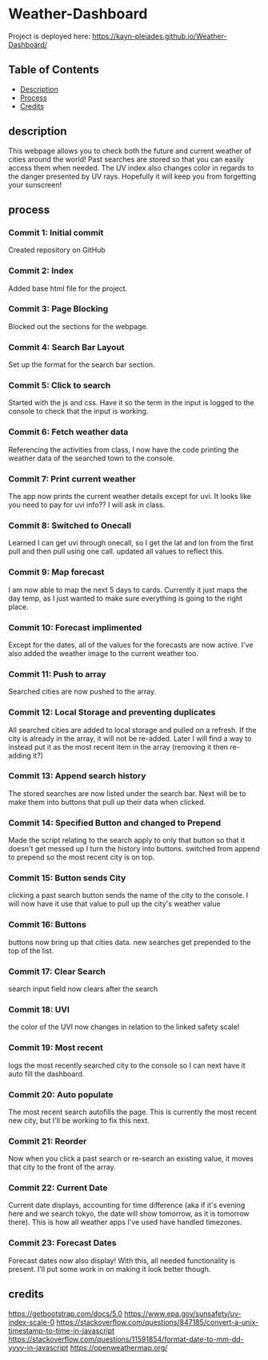 # Weather-Dashboard

Project is deployed here: https://kayn-pleiades.github.io/Weather-Dashboard/

## Table of Contents

* [Description](#description)
* [Process](#process)
* [Credits](#credits)

## description 

This webpage allows you to check both the future and current weather of cities around the world! Past searches are stored so that you can easily access them when needed. The UV index also changes color in regards to the danger presented by UV rays. Hopefully it will keep you from forgetting your sunscreen!

## process

### Commit 1: Initial commit
Created repository on GitHub

### Commit 2: Index
Added base html file for the project. 

### Commit 3: Page Blocking
Blocked out the sections for the webpage. 

### Commit 4: Search Bar Layout
Set up the format for the search bar section.

### Commit 5: Click to search
Started with the js and css. Have it so the term in the input is logged to the console to check that the input is working.

### Commit 6: Fetch weather data
Referencing the activities from class, I now have the code printing the weather data of the searched town to the console.

### Commit 7: Print current weather
The app now prints the current weather details except for uvi. It looks like you need to pay for uvi info?? I will ask in class.

### Commit 8: Switched to Onecall
Learned I can get uvi through onecall, so I get the lat and lon from the first pull and then pull using one call. updated all values to reflect this.

### Commit 9: Map forecast
I am now able to map the next 5 days to cards. Currently it just maps the day temp, as I just wanted to make sure everything is going to the right place. 

### Commit 10: Forecast implimented
Except for the dates, all of the values for the forecasts are now active. I've also added the weather image to the current weather too. 

### Commit 11: Push to array
Searched cities are now pushed to the array.

### Commit 12: Local Storage and preventing duplicates
All searched cities are added to local storage and pulled on a refresh. If the city is already in the array, it will not be re-added. Later I will find a way to instead put it as the most recent item in the array (removing it then re-adding it?)

### Commit 13: Append search history
The stored searches are now listed under the search bar. Next will be to make them into buttons that pull up their data when clicked.

### Commit 14: Specified Button and changed to Prepend
Made the script relating to the search apply to only that button so that it doesn't get messed up I turn the history into buttons. switched from append to prepend so the most recent city is on top. 

### Commit 15: Button sends City
clicking a past search button sends the name of the city to the console. I will now have it use that value to pull up the city's weather value

### Commit 16: Buttons 
buttons now bring up that cities data. new searches get prepended to the top of the list.

### Commit 17: Clear Search
search input field now clears after the search

### Commit 18: UVI
the color of the UVI now changes in relation to the linked safety scale!

### Commit 19: Most recent
logs the most recently searched city to the console so I can next have it auto fill the dashboard.

### Commit 20: Auto populate
The most recent search autofills the page. This is currently the most recent new city, but I'll be working to fix this next.

### Commit 21: Reorder
Now when you click a past search or re-search an existing value, it moves that city to the front of the array.

### Commit 22: Current Date
Current date displays, accounting for time difference (aka if it's evening here and we search tokyo, the date will show tomorrow, as it is tomorrow there). This is how all weather apps I've used have handled timezones.

### Commit 23: Forecast Dates
Forecast dates now also display! With this, all needed functionality is present. I'll put some work in on making it look better though. 

## credits
https://getbootstrap.com/docs/5.0
https://www.epa.gov/sunsafety/uv-index-scale-0
https://stackoverflow.com/questions/847185/convert-a-unix-timestamp-to-time-in-javascript
https://stackoverflow.com/questions/11591854/format-date-to-mm-dd-yyyy-in-javascript
https://openweathermap.org/